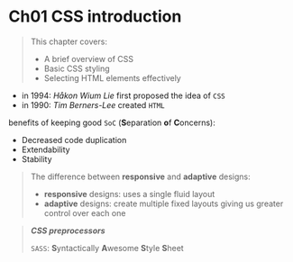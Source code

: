 # Ch01 CSS introduction



> This chapter covers:
>
> - A brief overview of CSS
> - Basic CSS styling
> - Selecting HTML elements effectively



- in 1994: *Håkon Wium Lie* first proposed the idea of `CSS`
- in 1990: *Tim Berners-Lee* created `HTML`



benefits of keeping good `SoC` (**S**eparation **o**f **C**oncerns):

- Decreased code duplication
- Extendability
- Stability



> The difference between **responsive** and **adaptive** designs:
>
> - **responsive** designs: uses a single fluid layout
> - **adaptive** designs: create multiple fixed layouts giving us greater control over each one



> ***CSS preprocessors***
>
> `SASS`: **S**yntactically **A**wesome **S**tyle **S**heet